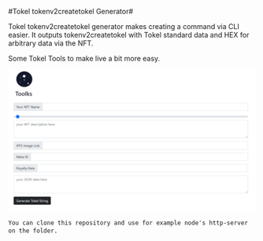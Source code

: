 #Tokel tokenv2createtokel Generator#

Tokel tokenv2createtokel generator makes creating a command via CLI easier. It outputs tokenv2createtokel with Tokel standard data and HEX for arbitrary data via the NFT.

Some Tokel Tools to make live a bit more easy.

![alt text](https://github.com/Seko1900/tokenv2createtokel-generator/blob/main/toolks.png)

```
You can clone this repository and use for example node's http-server on the folder.
```

